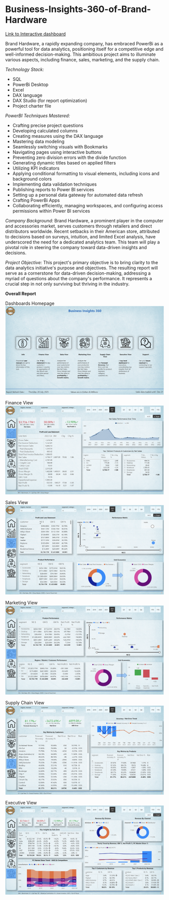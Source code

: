 # Business-Insights-360-of-Brand-Hardware
[Link to Interactive dashboard](https://app.powerbi.com/view?r=eyJrIjoiNTMzNjlmMjQtMDRhOS00ZmNkLWJjY2QtY2RkNzA1MmVmMjgyIiwidCI6ImFjZjRkYzIxLTAxYmUtNDlmNS1iN2UxLWFlMzYwOWJiZWJjNSJ9&pageName=6809e0b038c812e809ee)

Brand Hardware, a rapidly expanding company, has embraced PowerBi as a powerful tool for data analytics, positioning itself for a competitive edge and well-informed decision-making. This ambitious project aims to illuminate various aspects, including finance, sales, marketing, and the supply chain.


*Technology Stack:*
- SQL
- PowerBi Desktop
- Excel
- DAX language
- DAX Studio (for report optimization)
- Project charter file

*PowerBI Techniques Mastered:*
- Crafting precise project questions
- Developing calculated columns
- Creating measures using the DAX language
- Mastering data modeling
- Seamlessly switching visuals with Bookmarks
- Navigating pages using interactive buttons
- Preventing zero division errors with the divide function
- Generating dynamic titles based on applied filters
- Utilizing KPI indicators
- Applying conditional formatting to visual elements, including icons and background colors
- Implementing data validation techniques
- Publishing reports to Power BI services
- Setting up a personal data gateway for automated data refresh
- Crafting PowerBi Apps
- Collaborating efficiently, managing workspaces, and configuring access permissions within Power BI services

*Company Background:*
Brand Hardware, a prominent player in the computer and accessories market, serves customers through retailers and direct distributors worldwide. Recent setbacks in their American store, attributed to decisions based on surveys, intuition, and limited Excel analysis, have underscored the need for a dedicated analytics team. This team will play a pivotal role in steering the company toward data-driven insights and decisions.

*Project Objective:*
This project's primary objective is to bring clarity to the data analytics initiative's purpose and objectives. The resulting report will serve as a cornerstone for data-driven decision-making, addressing a myriad of questions about the company's performance. It represents a crucial step in not only surviving but thriving in the industry.


**Overall Report**

Dashboards Homepage 
![Homepage](https://github.com/pyankitpoddar/Business-Insights-360-of-Brand-Hardware/blob/bd59b7e0ecabf802b9a9ca84d7c70d2b2cbabe3e/Visuals/homepage.png)

Finance View
![Finance View](https://github.com/pyankitpoddar/Business-Insights-360-of-Brand-Hardware/blob/f30554e9d966b69cf90e1a0dc8ba3ce05fd70e3f/Visuals/finance.png)

Sales View
![Sales View](https://github.com/pyankitpoddar/Business-Insights-360-of-Brand-Hardware/blob/f30554e9d966b69cf90e1a0dc8ba3ce05fd70e3f/Visuals/sales.png)

Marketing View
![Marketing View](https://github.com/pyankitpoddar/Business-Insights-360-of-Brand-Hardware/blob/f30554e9d966b69cf90e1a0dc8ba3ce05fd70e3f/Visuals/marketing.png)

Supply Chain View
![Supply Chain View](https://github.com/pyankitpoddar/Business-Insights-360-of-Brand-Hardware/blob/f30554e9d966b69cf90e1a0dc8ba3ce05fd70e3f/Visuals/supply%20chain.png)

Executive View
![Executive View](https://github.com/pyankitpoddar/Business-Insights-360-of-Brand-Hardware/blob/f30554e9d966b69cf90e1a0dc8ba3ce05fd70e3f/Visuals/executive.png)
